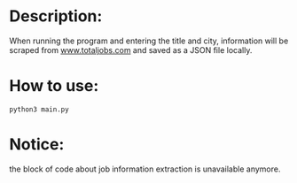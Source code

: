 # Description:
When running the program and entering the title and city, information will be scraped from www.totaljobs.com and saved as a JSON file locally.

# How to use:
```
python3 main.py
```

# Notice:
the block of code about job information extraction is unavailable anymore.
